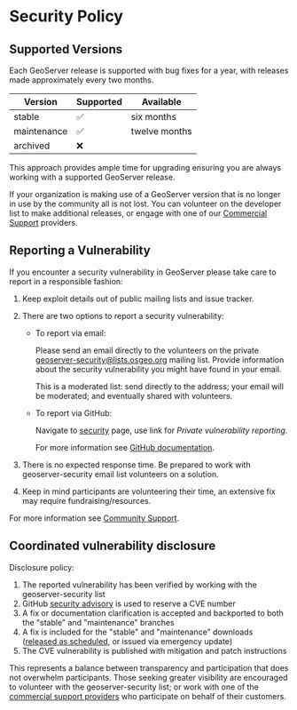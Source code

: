 # Security Policy

## Supported Versions

Each GeoServer release is supported with bug fixes for a year, with releases made approximately every two months.

| Version     | Supported          | Available               |
| ----------- | ------------------ |------------------------ |
| stable      | :white_check_mark: | six months              |
| maintenance | :white_check_mark: | twelve months           |
| archived    | :x:                |                         |

This approach provides ample time for upgrading ensuring you are always working with a supported GeoServer release.

If your organization is making use of a GeoServer version that is no longer in use by the community all is not lost.
You can volunteer on the developer list to make additional releases, or engage with one of our
[Commercial Support](http://geoserver.org/support/) providers.

## Reporting a Vulnerability

If you encounter a security vulnerability in GeoServer please take care to report in a responsible fashion:

1. Keep exploit details out of public mailing lists and issue tracker.

2. There are two options to report a security vulnerability:

   * To report via email:

     Please send an email directly to the volunteers on the private geoserver-security@lists.osgeo.org mailing list.
     Provide information about the security vulnerability you might have found in your email.

     This is a moderated list: send directly to the address; your email will be moderated; and eventually shared with volunteers.
  
   * To report via GitHub:

     Navigate to [security](https://github.com/geoserver/geoserver/security) page, use link for *Private vulnerability reporting*.

     For more information see [GitHub documentation](https://docs.github.com/en/code-security/security-advisories/guidance-on-reporting-and-writing-information-about-vulnerabilities/privately-reporting-a-security-vulnerability#privately-reporting-a-security-vulnerability).

3. There is no expected response time. Be prepared to work with geoserver-security email list volunteers on a solution.

4. Keep in mind participants are volunteering their time, an extensive fix may require fundraising/resources.

For more information see [Community Support](http://geoserver.org/comm/).

## Coordinated vulnerability disclosure

Disclosure policy:

1. The reported vulnerability has been verified by working with the geoserver-security list
2. GitHub [security advisory](https://github.com/geoserver/geoserver/security) is used to reserve a CVE number
3. A fix or documentation clarification is accepted and backported to both the "stable" and "maintenance" branches
4. A fix is included for the "stable" and "maintenance" downloads ([released as scheduled](https://github.com/geoserver/geoserver/wiki/Release-Schedule), or issued via emergency update)
6. The CVE vulnerability is published with mitigation and patch instructions

This represents a balance between transparency and participation that does not overwhelm participants. 
Those seeking greater visibility are encouraged to volunteer with the geoserver-security list;
or work with one of the [commercial support providers](https://geoserver.org/support/) who participate on behalf of their customers.
